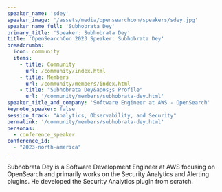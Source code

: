 ```yaml
---
speaker_name: 'sdey'
speaker_image: '/assets/media/opensearchcon/speakers/sdey.jpg'
speaker_name_full: 'Subhobrata Dey'
primary_title: 'Speaker: Subhobrata Dey'
title: 'OpenSearchCon 2023 Speaker: Subhobrata Dey'
breadcrumbs:
  icon: community
  items:
    - title: Community
      url: /community/index.html
    - title: Members
      url: /community/members/index.html
    - title: "Subhobrata Dey&apos;s Profile"
      url: '/community/members/subhobrata-dey.html'
speaker_title_and_company: 'Software Engineer at AWS - OpenSearch'
keynote_speaker: false
session_track: "Analytics, Observability, and Security"
permalink: '/community/members/subhobrata-dey.html'
personas:
  - conference_speaker
conference_id:
  - "2023-north-america"
---
```

Subhobrata Dey is a Software Development Engineer at AWS focusing on OpenSearch and primarily works on the Security Analytics and Alerting plugins. He developed the Security Analytics plugin from scratch.
